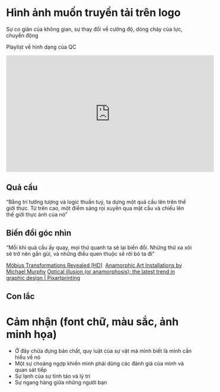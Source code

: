 # Hình ảnh muốn truyền tải trên logo
Sự co giãn của không gian, sự thay đổi về cường độ, dòng chảy của lực, chuyển động

Playlist về hình dạng của QC
<iframe width="560" height="315" src="https://www.youtube.com/embed/videoseries?list=PLJHpgh0M58TnaCJ5Rheb5qTE6e2879JOW" title="YouTube video player" frameborder="0" allow="accelerometer; autoplay; clipboard-write; encrypted-media; gyroscope; picture-in-picture" allowfullscreen></iframe>

## Quả cầu
“Bằng trí tưởng tượng và logic thuần tuý, ta dựng một quả cầu lên trên thế giới thực. Từ trên cao, một điểm sáng rọi xuyên qua mặt cầu và chiếu lên thế giới thực ảnh của nó” 

## Biến đổi góc nhìn
“Mỗi khi quả cầu ấy quay, mọi thứ quanh ta sẽ lại biến đổi. Những thứ xa xôi sẽ trở nên gần gũi, và những điều quen thuộc sẽ rời bỏ ta đi” 

[Möbius Transformations Revealed [HD]](https://www.youtube.com/watch?v=0z1fIsUNhO4) 
[Anamorphic Art Installations by Michael Murphy](https://www.youtube.com/watch?v=SKfpYVK_r0E)
[Optical illusion (or anamorphosis): the latest trend in graphic design | Pixartprinting](https://www.pixartprinting.co.uk/blog/optical-illusion-anamorphosis/) 

## Con lắc
# Cảm nhận (font chữ, màu sắc, ảnh minh họa)
- Ở đây chứa đựng bản chất, quy luật của sự vật mà mình biết là mình cần hiểu về nó 
- Một sự choáng ngợp khiến mình phải dừng các đánh giá của mình và quan sát tiếp
- Sự lạnh của sự tỉnh táo và lý trí
- Sự ngang hàng giữa những người bạn